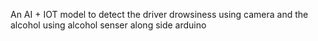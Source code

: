 An AI + IOT model to detect the driver drowsiness using camera and the alcohol using alcohol senser along side arduino 
